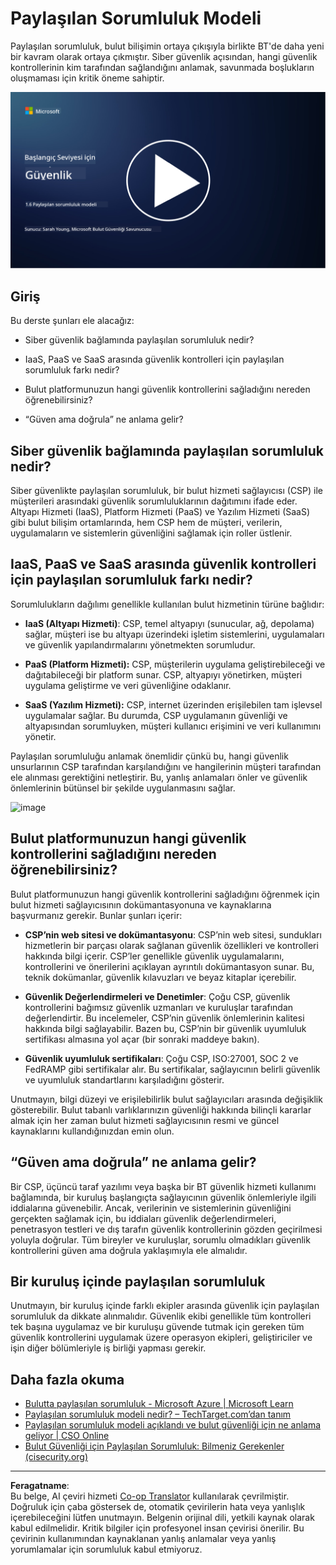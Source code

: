 <!--
CO_OP_TRANSLATOR_METADATA:
{
  "original_hash": "a48db640d80c786b928ca178c414f084",
  "translation_date": "2025-09-04T00:25:35+00:00",
  "source_file": "1.6 Shared responsibility model.md",
  "language_code": "tr"
}
-->
# Paylaşılan Sorumluluk Modeli

Paylaşılan sorumluluk, bulut bilişimin ortaya çıkışıyla birlikte BT'de daha yeni bir kavram olarak ortaya çıkmıştır. Siber güvenlik açısından, hangi güvenlik kontrollerinin kim tarafından sağlandığını anlamak, savunmada boşlukların oluşmaması için kritik öneme sahiptir.

[![Videoyu İzle](../../translated_images/1-6_placeholder.e5f314ee81b946d2e99745a3aa36e96432cc432ceaf4b20df35aa84d62ce2408.tr.png)](https://learn-video.azurefd.net/vod/player?id=20bf114b-e90d-428e-ae62-81aa9e9a7175)

## Giriş

Bu derste şunları ele alacağız:

 - Siber güvenlik bağlamında paylaşılan sorumluluk nedir?
   
 - IaaS, PaaS ve SaaS arasında güvenlik kontrolleri için paylaşılan sorumluluk farkı nedir?

 - Bulut platformunuzun hangi güvenlik kontrollerini sağladığını nereden öğrenebilirsiniz?

 - “Güven ama doğrula” ne anlama gelir?

## Siber güvenlik bağlamında paylaşılan sorumluluk nedir?

Siber güvenlikte paylaşılan sorumluluk, bir bulut hizmeti sağlayıcısı (CSP) ile müşterileri arasındaki güvenlik sorumluluklarının dağıtımını ifade eder. Altyapı Hizmeti (IaaS), Platform Hizmeti (PaaS) ve Yazılım Hizmeti (SaaS) gibi bulut bilişim ortamlarında, hem CSP hem de müşteri, verilerin, uygulamaların ve sistemlerin güvenliğini sağlamak için roller üstlenir.

## IaaS, PaaS ve SaaS arasında güvenlik kontrolleri için paylaşılan sorumluluk farkı nedir?

Sorumlulukların dağılımı genellikle kullanılan bulut hizmetinin türüne bağlıdır:

 - **IaaS (Altyapı Hizmeti)**: CSP, temel altyapıyı (sunucular, ağ, depolama) sağlar, müşteri ise bu altyapı üzerindeki işletim sistemlerini, uygulamaları ve güvenlik yapılandırmalarını yönetmekten sorumludur.
   
 - **PaaS (Platform Hizmeti):** CSP, müşterilerin uygulama geliştirebileceği ve dağıtabileceği bir platform sunar. CSP, altyapıyı yönetirken, müşteri uygulama geliştirme ve veri güvenliğine odaklanır.

 - **SaaS (Yazılım Hizmeti):** CSP, internet üzerinden erişilebilen tam işlevsel uygulamalar sağlar. Bu durumda, CSP uygulamanın güvenliği ve altyapısından sorumluyken, müşteri kullanıcı erişimini ve veri kullanımını yönetir.

Paylaşılan sorumluluğu anlamak önemlidir çünkü bu, hangi güvenlik unsurlarının CSP tarafından karşılandığını ve hangilerinin müşteri tarafından ele alınması gerektiğini netleştirir. Bu, yanlış anlamaları önler ve güvenlik önlemlerinin bütünsel bir şekilde uygulanmasını sağlar.

![image](https://github.com/microsoft/Security-101/assets/139931591/7229a633-ec03-44d3-aa74-6c9810f5c47b)

## Bulut platformunuzun hangi güvenlik kontrollerini sağladığını nereden öğrenebilirsiniz?

Bulut platformunuzun hangi güvenlik kontrollerini sağladığını öğrenmek için bulut hizmeti sağlayıcısının dokümantasyonuna ve kaynaklarına başvurmanız gerekir. Bunlar şunları içerir:

 - **CSP’nin web sitesi ve dokümantasyonu**: CSP’nin web sitesi, sundukları hizmetlerin bir parçası olarak sağlanan güvenlik özellikleri ve kontrolleri hakkında bilgi içerir. CSP’ler genellikle güvenlik uygulamalarını, kontrollerini ve önerilerini açıklayan ayrıntılı dokümantasyon sunar. Bu, teknik dokümanlar, güvenlik kılavuzları ve beyaz kitaplar içerebilir.
   
 - **Güvenlik Değerlendirmeleri ve Denetimler**: Çoğu CSP, güvenlik kontrollerini bağımsız güvenlik uzmanları ve kuruluşlar tarafından değerlendirtir. Bu incelemeler, CSP’nin güvenlik önlemlerinin kalitesi hakkında bilgi sağlayabilir. Bazen bu, CSP’nin bir güvenlik uyumluluk sertifikası almasına yol açar (bir sonraki maddeye bakın).
   
 - **Güvenlik uyumluluk sertifikaları**: Çoğu CSP, ISO:27001, SOC 2 ve FedRAMP gibi sertifikalar alır. Bu sertifikalar, sağlayıcının belirli güvenlik ve uyumluluk standartlarını karşıladığını gösterir.

Unutmayın, bilgi düzeyi ve erişilebilirlik bulut sağlayıcıları arasında değişiklik gösterebilir. Bulut tabanlı varlıklarınızın güvenliği hakkında bilinçli kararlar almak için her zaman bulut hizmeti sağlayıcısının resmi ve güncel kaynaklarını kullandığınızdan emin olun.

## “Güven ama doğrula” ne anlama gelir?

Bir CSP, üçüncü taraf yazılımı veya başka bir BT güvenlik hizmeti kullanımı bağlamında, bir kuruluş başlangıçta sağlayıcının güvenlik önlemleriyle ilgili iddialarına güvenebilir. Ancak, verilerinin ve sistemlerinin güvenliğini gerçekten sağlamak için, bu iddiaları güvenlik değerlendirmeleri, penetrasyon testleri ve dış tarafın güvenlik kontrollerinin gözden geçirilmesi yoluyla doğrular. Tüm bireyler ve kuruluşlar, sorumlu olmadıkları güvenlik kontrollerini güven ama doğrula yaklaşımıyla ele almalıdır.

## Bir kuruluş içinde paylaşılan sorumluluk

Unutmayın, bir kuruluş içinde farklı ekipler arasında güvenlik için paylaşılan sorumluluk da dikkate alınmalıdır. Güvenlik ekibi genellikle tüm kontrolleri tek başına uygulamaz ve bir kuruluşu güvende tutmak için gereken tüm güvenlik kontrollerini uygulamak üzere operasyon ekipleri, geliştiriciler ve işin diğer bölümleriyle iş birliği yapması gerekir.

## Daha fazla okuma
- [Bulutta paylaşılan sorumluluk - Microsoft Azure | Microsoft Learn](https://learn.microsoft.com/azure/security/fundamentals/shared-responsibility?WT.mc_id=academic-96948-sayoung)
- [Paylaşılan sorumluluk modeli nedir? – TechTarget.com’dan tanım](https://www.techtarget.com/searchcloudcomputing/definition/shared-responsibility-model)
- [Paylaşılan sorumluluk modeli açıklandı ve bulut güvenliği için ne anlama geliyor | CSO Online](https://www.csoonline.com/article/570779/the-shared-responsibility-model-explained-and-what-it-means-for-cloud-security.html)
- [Bulut Güvenliği için Paylaşılan Sorumluluk: Bilmeniz Gerekenler (cisecurity.org)](https://www.cisecurity.org/insights/blog/shared-responsibility-cloud-security-what-you-need-to-know)

---

**Feragatname**:  
Bu belge, AI çeviri hizmeti [Co-op Translator](https://github.com/Azure/co-op-translator) kullanılarak çevrilmiştir. Doğruluk için çaba göstersek de, otomatik çevirilerin hata veya yanlışlık içerebileceğini lütfen unutmayın. Belgenin orijinal dili, yetkili kaynak olarak kabul edilmelidir. Kritik bilgiler için profesyonel insan çevirisi önerilir. Bu çevirinin kullanımından kaynaklanan yanlış anlamalar veya yanlış yorumlamalar için sorumluluk kabul etmiyoruz.